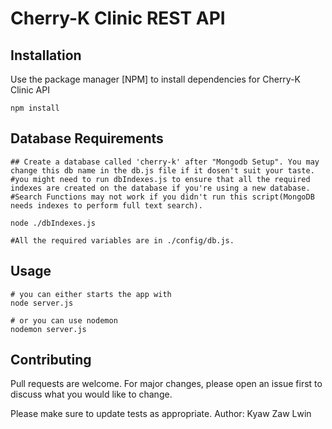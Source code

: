 # Cherry-K Clinic REST API

## Installation

Use the package manager [NPM] to install dependencies for Cherry-K Clinic API

```nodejs
npm install 
```

## Database Requirements
```
## Create a database called 'cherry-k' after "Mongodb Setup". You may change this db name in the db.js file if it dosen't suit your taste.
#you might need to run dbIndexes.js to ensure that all the required indexes are created on the database if you're using a new database.
#Search Functions may not work if you didn't run this script(MongoDB needs indexes to perform full text search).

node ./dbIndexes.js

#All the required variables are in ./config/db.js.
```

## Usage

```nodejs 
# you can either starts the app with 
node server.js

# or you can use nodemon 
nodemon server.js

```

## Contributing

Pull requests are welcome. For major changes, please open an issue first
to discuss what you would like to change.

Please make sure to update tests as appropriate.
Author: Kyaw Zaw Lwin

